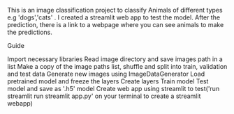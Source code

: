 This is an image classification project to classify Animals of different types e.g  'dogs','cats' . I created a streamlit web app to test the model. After the prediction, there is a link to a webpage where you can see animals to make the predictions.

Guide


Import necessary libraries
Read image directory and save images path in a list
Make a copy of the image paths list, shuffle and split into train, validation and test data
Generate new images using ImageDataGenerator
Load pretrained model and freeze the layers
Create layers
Train model
Test model and save as '.h5' model
Create web app using streamlit to test('run streamlit run streamlit app.py' on your terminal to create a streamlit webapp) 
